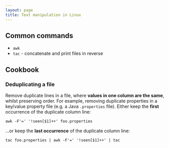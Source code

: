 ```yaml
---
layout: page
title: Text manipulation in Linux
---
```


## Common commands

- `awk`
- `tac` - concatenate and print files in reverse

## Cookbook

### Deduplicating a file

Remove duplicate lines in a file, where **values in one column are the same**, whilst preserving order. For example, removing duplicate properties in a key/value property file (e.g. a Java `.properties` file). Either keep the **first** occurrence of the duplicate column line:

    awk -F'=' '!seen[$1]++' foo.properties

...or keep the **last occurrence** of the duplicate column line:

    tac foo.properties | awk -F'=' '!seen[$1]++' | tac

